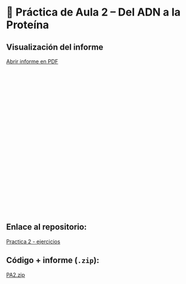 # 🧬 Práctica de Aula 2 – Del ADN a la Proteína  

## Visualización del informe

[Abrir informe en PDF](PA2_Del_ADN_a_la_Proteína.pdf)  


<style>
.pdf-embed { position: relative; width: 100%; padding-top: 75%; }
.pdf-embed iframe, .pdf-embed object {
  position: absolute; top: 0; left: 0; width: 100%; height: 100%;
  border: 0;
}
</style>

<div class="pdf-embed">
  <object data="../PA2_Del_ADN_a_la_Proteína.pdf" type="application/pdf"></object>
</div>

## Enlace al repositorio: 

[Practica 2 - ejercicios](https://github.com/giselabcruz/pa_2_bio)

## Código + informe (`.zip`): 
[PA2.zip](PA2.zip)

 

